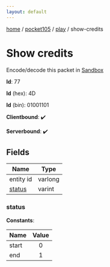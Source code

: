 ```yaml
---
layout: default
---
```


[home](/)  /  [pocket105](/protocol/pocket105)  /  [play](/protocol/pocket105/play)  /  show-credits

# Show credits

Encode/decode this packet in [Sandbox](../../../sandbox/pocket105#Play.ShowCredits)

**Id**: 77

**Id** (hex): 4D

**Id** (bin): 01001101

**Clientbound**: ✔️

**Serverbound**: ✔️

## Fields

Name | Type
---|---
entity id | varlong
[status](#status) | varint

### status

**Constants**:

Name | Value
---|:---:
start | 0
end | 1
